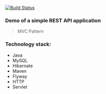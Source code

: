[![Build Status](https://app.travis-ci.com/nickgvard/rest_api_demo.svg?branch=master)](https://app.travis-ci.com/nickgvard/rest_api_demo)
### Demo of a simple REST API application
>
> MVC Pattern

### Technology stack:
+ Java
+ MySQL
+ Hibernate
+ Maven
+ Flyway
+ HTTP
+ Servlet
